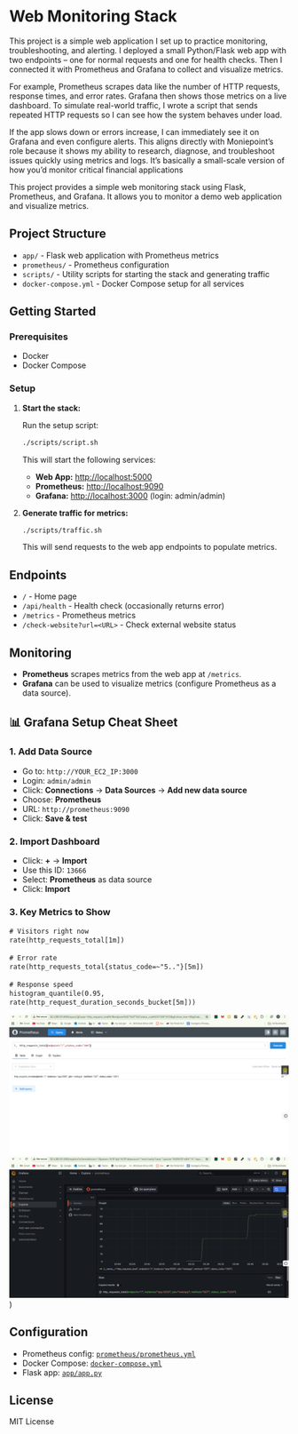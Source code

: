 # Web Monitoring Stack

This project is a simple web application I set up to practice monitoring, troubleshooting, and alerting. I deployed a small Python/Flask web app with two endpoints – one for normal requests and one for health checks. Then I connected it with Prometheus and Grafana to collect and visualize metrics.

For example, Prometheus scrapes data like the number of HTTP requests, response times, and error rates. Grafana then shows those metrics on a live dashboard. To simulate real-world traffic, I wrote a script that sends repeated HTTP requests so I can see how the system behaves under load.

If the app slows down or errors increase, I can immediately see it on Grafana and even configure alerts. This aligns directly with Moniepoint’s role because it shows my ability to research, diagnose, and troubleshoot issues quickly using metrics and logs. It’s basically a small-scale version of how you’d monitor critical financial applications

This project provides a simple web monitoring stack using Flask, Prometheus, and Grafana. It allows you to monitor a demo web application and visualize metrics.


## Project Structure

- `app/` - Flask web application with Prometheus metrics
- `prometheus/` - Prometheus configuration
- `scripts/` - Utility scripts for starting the stack and generating traffic
- `docker-compose.yml` - Docker Compose setup for all services

## Getting Started

### Prerequisites

- Docker
- Docker Compose

### Setup

1. **Start the stack:**

   Run the setup script:

   ```sh
   ./scripts/script.sh
   ```

   This will start the following services:
   - **Web App:** [http://localhost:5000](http://localhost:5000)
   - **Prometheus:** [http://localhost:9090](http://localhost:9090)
   - **Grafana:** [http://localhost:3000](http://localhost:3000) (login: admin/admin)

2. **Generate traffic for metrics:**

   ```sh
   ./scripts/traffic.sh
   ```

   This will send requests to the web app endpoints to populate metrics.

## Endpoints

- `/` - Home page
- `/api/health` - Health check (occasionally returns error)
- `/metrics` - Prometheus metrics
- `/check-website?url=<URL>` - Check external website status

## Monitoring

- **Prometheus** scrapes metrics from the web app at `/metrics`.
- **Grafana** can be used to visualize metrics (configure Prometheus as a data source).

## 📊 Grafana Setup Cheat Sheet

### 1. Add Data Source

- Go to: `http://YOUR_EC2_IP:3000`
- Login: `admin/admin`
- Click: **Connections** → **Data Sources** → **Add new data source**
- Choose: **Prometheus**
- URL: `http://prometheus:9090`
- Click: **Save & test**

### 2. Import Dashboard

- Click: **+** → **Import**
- Use this ID: `13666`
- Select: **Prometheus** as data source
- Click: **Import**

### 3. Key Metrics to Show

```prometheus
# Visitors right now
rate(http_requests_total[1m])

# Error rate
rate(http_requests_total{status_code=~"5.."}[5m])

# Response speed
histogram_quantile(0.95, rate(http_request_duration_seconds_bucket[5m]))

```
![Web Monitoring Demo](./images/promethus.png)
![Grafana Dashboard](./images/grafana.png))
## Configuration

- Prometheus config: [`prometheus/prometheus.yml`](prometheus/prometheus.yml)
- Docker Compose: [`docker-compose.yml`](docker-compose.yml)
- Flask app: [`app/app.py`](app/app.py)

## License

MIT License